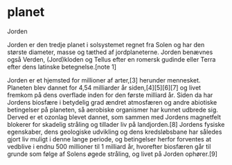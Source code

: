 # planet

Jorden

Jorden er den tredje planet i solsystemet regnet fra Solen og har den største diameter, masse og tæthed af jordplaneterne. Jorden benævnes også Verden, (Jord)kloden og Tellus efter en romersk gudinde eller Terra efter dens latinske betegnelse.[note 1]

Jorden er et hjemsted for millioner af arter,[3] herunder mennesket. Planeten blev dannet for 4,54 milliarder år siden,[4][5][6][7] og livet fremkom på dens overflade inden for den første milliard år. Siden da har Jordens biosfære i betydelig grad ændret atmosfæren og andre abiotiske betingelser på planeten, så aerobiske organismer har kunnet udbrede sig. Derved er et ozonlag blevet dannet, som sammen med Jordens magnetfelt blokerer for skadelig stråling og tillader liv på landjorden.[8] Jordens fysiske egenskaber, dens geologiske udvikling og dens kredsløbsbane har således gjort liv muligt i denne lange periode, og betingelser herfor forventes at vedblive i endnu 500 millioner til 1 milliard år, hvorefter biosfæren går til grunde som følge af Solens øgede stråling, og livet på Jorden ophører.[9]